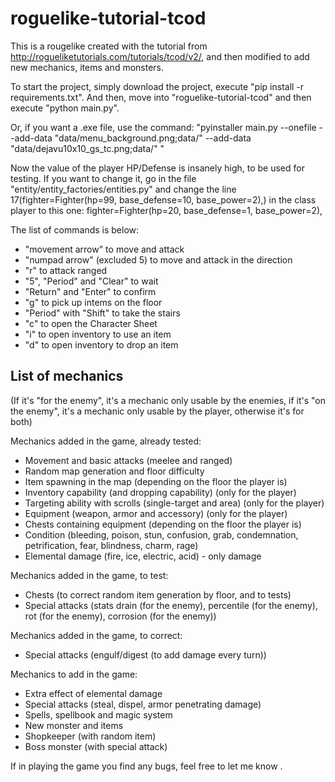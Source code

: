 # roguelike-tutorial-tcod

This is a rougelike created with the tutorial from http://rogueliketutorials.com/tutorials/tcod/v2/, and then modified to add new mechanics, items and monsters.

To start the project, simply download the project, execute "pip install -r requirements.txt".
And then, move into "roguelike-tutorial-tcod" and then execute "python main.py".

Or, if you want a .exe file, use the command: "pyinstaller main.py --onefile --add-data "data/menu_background.png;data/" --add-data "data/dejavu10x10_gs_tc.png;data/" "

Now the value of the player HP/Defense is insanely high, to be used for testing.
If you want to change it, go in the file "entity/entity_factories/entities.py" and change the line 17(fighter=Fighter(hp=99, base_defense=10, base_power=2),) in the class player to this one:
fighter=Fighter(hp=20, base_defense=1, base_power=2),

The list of commands is below:
- "movement arrow" to move and attack
- "numpad arrow" (excluded 5) to move and attack in the direction
- "r" to attack ranged
- "5", "Period" and "Clear" to wait
- "Return" and "Enter" to confirm
- "g" to pick up intems on the floor
- "Period" with "Shift" to take the stairs
- "c" to open the Character Sheet
- "i" to open inventory to use an item
- "d" to open inventory to drop an item


## List of mechanics

(If it's "for the enemy", it's a mechanic only usable by the enemies, if it's "on the enemy", it's a mechanic only usable by the player, otherwise it's for both)

Mechanics added in the game, already tested:
- Movement and basic attacks (meelee and ranged)
- Random map generation and floor difficulty
- Item spawning in the map (depending on the floor the player is)
- Inventory capability (and dropping capability) (only for the player)
- Targeting ability with scrolls (single-target and area) (only for the player)
- Equipment (weapon, armor and accessory) (only for the player)
- Chests containing equipment (depending on the floor the player is)
- Condition (bleeding, poison, stun, confusion, grab, condemnation, petrification, fear, blindness, charm, rage)
- Elemental damage (fire, ice, electric, acid) - only damage

Mechanics added in the game, to test:
- Chests (to correct random item generation by floor, and to tests)
- Special attacks (stats drain (for the enemy), percentile (for the enemy), rot (for the enemy), corrosion (for the enemy))

Mechanics added in the game, to correct:
- Special attacks (engulf/digest (to add damage every turn))

Mechanics to add in the game:
- Extra effect of elemental damage
- Special attacks (steal, dispel, armor penetrating damage)
- Spells, spellbook and magic system
- New monster and items
- Shopkeeper (with random item)
- Boss monster (with special attack)


If in playing the game you find any bugs, feel free to let me know . 